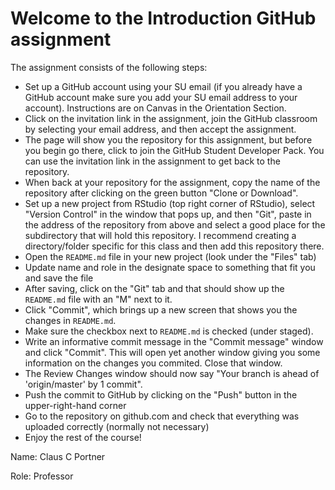 # Welcome to the Introduction GitHub assignment

The assignment consists of the following steps:

- Set up a GitHub account using your SU email (if you already have a GitHub account make sure you add your SU email address to your account). Instructions are on Canvas in the Orientation Section.
- Click on the invitation link in the assignment, join the GitHub classroom by selecting your email address, and then accept the assignment. 
- The page will show you the repository for this assignment, but before you begin go there, click to join the GitHub Student Developer Pack. You can use the invitation link in the assignment to get back to the repository.
- When back at your repository for the assignment, copy the name of the repository after clicking on the green button "Clone or Download".
- Set up a new project from RStudio (top right corner of RStudio), select "Version Control" in the window that pops up, and then "Git", paste in the address of the repository from above and select a good place for the subdirectory that will hold this repository. I recommend creating a directory/folder specific for this class and then add this repository there.
- Open the `README.md` file in your new project (look under the "Files" tab)
- Update name and role in the designate space to something that fit you and save the file
- After saving, click on the "Git" tab and that should show up the `README.md` file with an "M" next to it.
- Click "Commit", which brings up a new screen that shows you the changes in `README.md`.
- Make sure the checkbox next to `README.md` is checked (under staged).
- Write an informative commit message in the "Commit message" window and click "Commit". This will open yet another window giving you some information on the changes you commited. Close that window.
- The Review Changes window should now say "Your branch is ahead of 'origin/master' by 1 commit". 
- Push the commit to GitHub by clicking on the "Push" button in the upper-right-hand corner
- Go to the repository on github.com and check that everything was uploaded correctly (normally not necessary)
- Enjoy the rest of the course!

Name: Claus C Portner

Role: Professor
